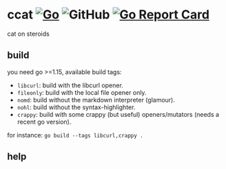 # ccat [![Go](https://github.com/batmac/ccat/actions/workflows/go.yml/badge.svg)](https://github.com/batmac/ccat/actions/workflows/go.yml) ![GitHub](https://img.shields.io/github/license/batmac/ccat) [![Go Report Card](https://goreportcard.com/badge/github.com/batmac/ccat)](https://goreportcard.com/report/github.com/batmac/ccat)
cat on steroids


## build
you need go >=1.15, available build tags:
- `libcurl`: build with the libcurl opener.
- `fileonly`: build with the local file opener only.
- `nomd`: build without the markdown interpreter (glamour).
- `nohl`: build without the syntax-highlighter.
- `crappy`: build with some crappy (but useful) openers/mutators (needs a recent go version).

for instance:
`go build --tags libcurl,crappy .`

## help

